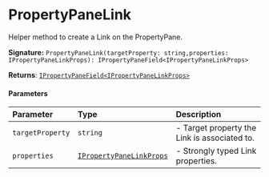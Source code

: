 # PropertyPaneLink

Helper method to create a Link on the PropertyPane.

**Signature:** `PropertyPaneLink(targetProperty: string,properties: IPropertyPaneLinkProps): IPropertyPaneField<IPropertyPaneLinkProps>`

**Returns**: [`IPropertyPaneField<IPropertyPaneLinkProps>`](../sp-client-preview/ipropertypanefield.md)



#### Parameters


| Parameter	   | Type    | Description |
|:-------------|:---------------|:------------|
| `targetProperty`    | `string` | - Target property the Link is associated to. |
| `properties`    | [`IPropertyPaneLinkProps`](../sp-client-preview/ipropertypanelinkprops.md) | - Strongly typed Link properties. |

